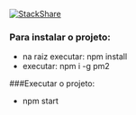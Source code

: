 [![StackShare](https://img.shields.io/badge/tech-stack-0690fa.svg?style=flat)](https://stackshare.io/bgsouza/bgsouza)

### Para instalar o projeto:
-  na raiz executar: npm install
-  executar: npm i -g pm2

###Executar o projeto:
- npm start
